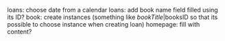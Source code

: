 loans: choose date from a calendar
loans: add book name field filled using its ID?
book: create instances (something like $bookTitle|$booksID so that its possible to choose instance when creating loan)
homepage: fill with content?